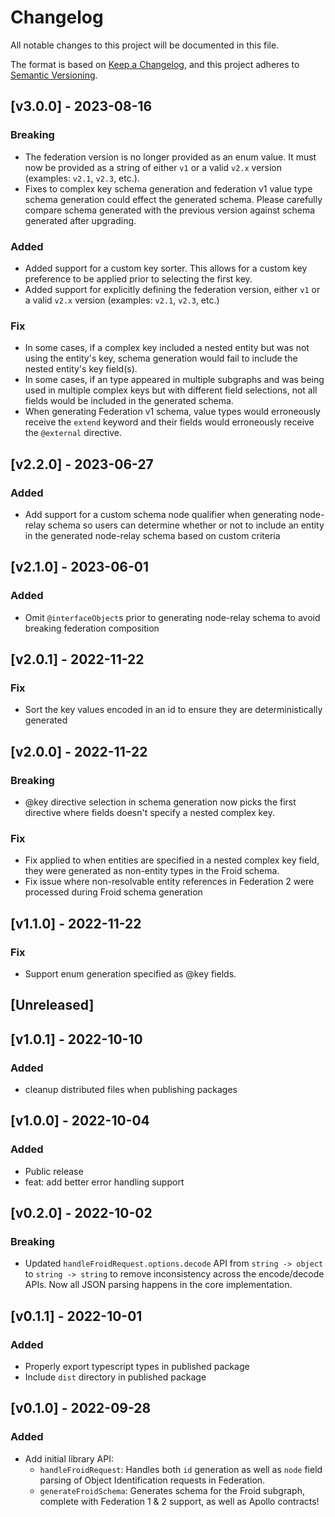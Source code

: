 # Changelog

All notable changes to this project will be documented in this file.

The format is based on [Keep a Changelog](https://keepachangelog.com/en/1.0.0/),
and this project adheres to
[Semantic Versioning](https://semver.org/spec/v2.0.0.html).

## [v3.0.0] - 2023-08-16

### Breaking

- The federation version is no longer provided as an enum value. It must now be
  provided as a string of either `v1` or a valid `v2.x` version (examples:
  `v2.1`, `v2.3`, etc.).
- Fixes to complex key schema generation and federation v1 value type schema
  generation could effect the generated schema. Please carefully compare schema
  generated with the previous version against schema generated after upgrading.

### Added

- Added support for a custom key sorter. This allows for a custom key preference
  to be applied prior to selecting the first key.
- Added support for explicitly defining the federation version, either `v1` or a
  valid `v2.x` version (examples: `v2.1`, `v2.3`, etc.)

### Fix

- In some cases, if a complex key included a nested entity but was not using the
  entity's key, schema generation would fail to include the nested entity's key
  field(s).
- In some cases, if an type appeared in multiple subgraphs and was being used in
  multiple complex keys but with different field selections, not all fields
  would be included in the generated schema.
- When generating Federation v1 schema, value types would erroneously receive
  the `extend` keyword and their fields would erroneously receive the
  `@external` directive.

## [v2.2.0] - 2023-06-27

### Added

- Add support for a custom schema node qualifier when generating node-relay
  schema so users can determine whether or not to include an entity in the
  generated node-relay schema based on custom criteria

## [v2.1.0] - 2023-06-01

### Added

- Omit `@interfaceObject`s prior to generating node-relay schema to avoid
  breaking federation composition

## [v2.0.1] - 2022-11-22

### Fix

- Sort the key values encoded in an id to ensure they are deterministically
  generated

## [v2.0.0] - 2022-11-22

### Breaking

- @key directive selection in schema generation now picks the first directive
  where fields doesn't specify a nested complex key.

### Fix

- Fix applied to when entities are specified in a nested complex key field, they
  were generated as non-entity types in the Froid schema.
- Fix issue where non-resolvable entity references in Federation 2 were
  processed during Froid schema generation

## [v1.1.0] - 2022-11-22

### Fix

- Support enum generation specified as @key fields.

## [Unreleased]

## [v1.0.1] - 2022-10-10

### Added

- cleanup distributed files when publishing packages

## [v1.0.0] - 2022-10-04

### Added

- Public release
- feat: add better error handling support

## [v0.2.0] - 2022-10-02

### Breaking

- Updated `handleFroidRequest.options.decode` API from `string -> object` to
  `string -> string` to remove inconsistency across the encode/decode APIs. Now
  all JSON parsing happens in the core implementation.

## [v0.1.1] - 2022-10-01

### Added

- Properly export typescript types in published package
- Include `dist` directory in published package

## [v0.1.0] - 2022-09-28

### Added

- Add initial library API:
  - `handleFroidRequest`: Handles both `id` generation as well as `node` field
    parsing of Object Identification requests in Federation.
  - `generateFroidSchema`: Generates schema for the Froid subgraph, complete
    with Federation 1 & 2 support, as well as Apollo contracts!
